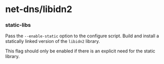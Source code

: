 # net-dns/libidn2

### static-libs
Pass the `--enable-static` option to the configure script. Build and install a statically linked version of the `libidn2` library.

This flag should only be enabled if there is an explicit need for the static library.
